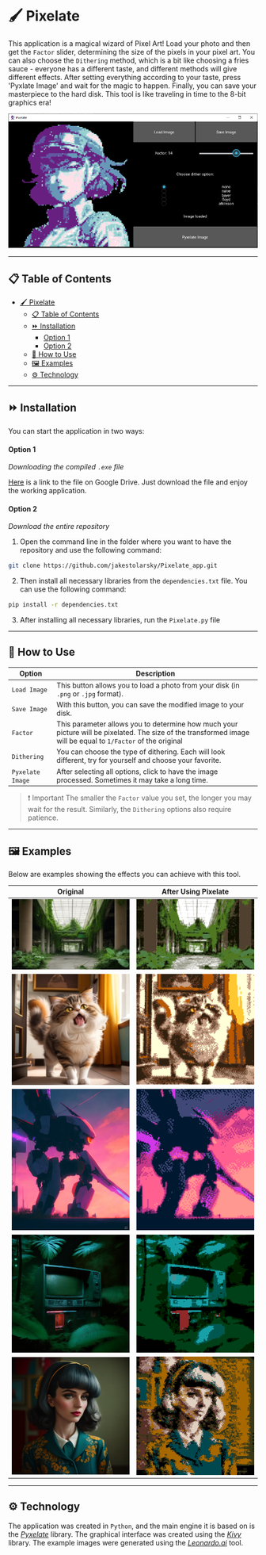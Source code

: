 
# 🖌️ Pixelate

This application is a magical wizard of Pixel Art! Load your photo and then get the `Factor` slider, determining the size of the pixels in your pixel art. You can also choose the `Dithering` method, which is a bit like choosing a fries sauce - everyone has a different taste, and different methods will give different effects. After setting everything according to your taste, press 'Pyxlate Image' and wait for the magic to happen. Finally, you can save your masterpiece to the hard disk. This tool is like traveling in time to the 8-bit graphics era!

![Image](examples/gui.png)

---
## 📋 Table of Contents

- [🖌️ Pixelate](#️-pixelate)
  - [📋 Table of Contents](#-table-of-contents)
  - [⏩ Installation](#-installation)
      - [Option 1](#option-1)
      - [Option 2](#option-2)
  - [🔧 How to Use](#-how-to-use)
  - [🖼️ Examples](#️-examples)
  - [⚙️ Technology](#️-technology)

---
## ⏩ Installation

You can start the application in two ways:

#### Option 1
*Downloading the compiled `.exe` file*

[Here](https://drive.google.com/file/d/1qaJgZuYR9tPifhvnt1V5sVGcFIlsz0eu/view?usp=sharing) is a link to the file on Google Drive. Just download the file and enjoy the working application.

#### Option 2
*Download the entire repository*

1. Open the command line in the folder where you want to have the repository and use the following command:

```bash
git clone https://github.com/jakestolarsky/Pixelate_app.git
```
2. Then install all necessary libraries from the `dependencies.txt` file. You can use the following command:

```bash
pip install -r dependencies.txt
```

3. After installing all necessary libraries, run the `Pixelate.py` file

---
## 🔧 How to Use

| Option | Description |
|--|--|
| `Load Image` | This button allows you to load a photo from your disk (in `.png` or `.jpg` format). |
| `Save Image` | With this button, you can save the modified image to your disk. |
| `Factor` | This parameter allows you to determine how much your picture will be pixelated. The size of the transformed image will be equal to `1/Factor` of the original |
| `Dithering` | You can choose the type of dithering. Each will look different, try for yourself and choose your favorite. |
| `Pyxelate Image` | After selecting all options, click to have the image processed. Sometimes it may take a long time. |

>❗ Important
The smaller the `Factor` value you set, the longer you may wait for the result. Similarly, the `Dithering` options also require patience.

---
## 🖼️ Examples

Below are examples showing the effects you can achieve with this tool.

|Original|After Using Pixelate|
|--|--|
| ![Image](examples/abandoned.jpg) | ![Image](examples/abandoned-after.png) |
| ![Image](examples/cat.jpg)  |  ![Image](examples/cat-after.png) |
| ![Image](examples/mech.jpg)  |  ![Image](examples/mech-after.png) |
| ![Image](examples/tv.jpg)  |  ![Image](examples/tv-after.png) |
| ![Image](examples/woman.jpg)  |  ![Image](examples/woman-after.png) |

---
## ⚙️ Technology

The application was created in `Python`, and the main engine it is based on is the *[Pyxelate](https://github.com/sedthh/pyxelate#readme)* library. The graphical interface was created using the *[Kivy](https://kivy.org/)* library. The example images were generated using the *[Leonardo.ai](https://leonardo.ai/)* tool.
